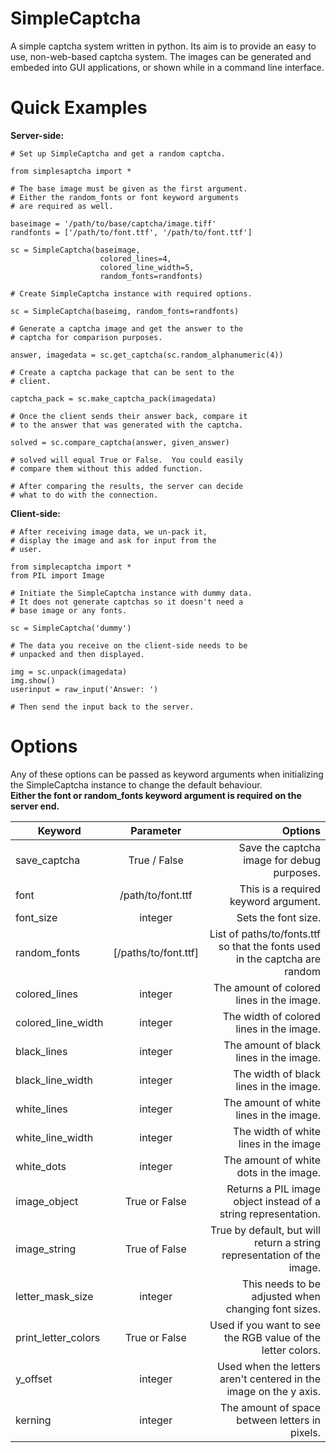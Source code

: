 SimpleCaptcha
=============

A simple captcha system written in python.  Its aim is to provide an easy to use, non-web-based captcha system.  The images can be generated and embeded into GUI applications, or shown while in a command line interface.

Quick Examples
==============

**Server-side:**


    # Set up SimpleCaptcha and get a random captcha.
    
    from simplesaptcha import *
    
    # The base image must be given as the first argument.
    # Either the random_fonts or font keyword arguments
    # are required as well.
    
    baseimage = '/path/to/base/captcha/image.tiff'
    randfonts = ['/path/to/font.ttf', '/path/to/font.ttf']
    
    sc = SimpleCaptcha(baseimage,
                        colored_lines=4,
                        colored_line_width=5,
                        random_fonts=randfonts)
    
    # Create SimpleCaptcha instance with required options.
    
    sc = SimpleCaptcha(baseimg, random_fonts=randfonts)
    
    # Generate a captcha image and get the answer to the 
    # captcha for comparison purposes.
    
    answer, imagedata = sc.get_captcha(sc.random_alphanumeric(4))
    
    # Create a captcha package that can be sent to the 
    # client.
    
    captcha_pack = sc.make_captcha_pack(imagedata)
    
    # Once the client sends their answer back, compare it
    # to the answer that was generated with the captcha.
    
    solved = sc.compare_captcha(answer, given_answer)

    # solved will equal True or False.  You could easily
    # compare them without this added function.
    
    # After comparing the results, the server can decide
    # what to do with the connection.

    
**Client-side:**


    # After receiving image data, we un-pack it,
    # display the image and ask for input from the 
    # user.
    
    from simplecaptcha import *
    from PIL import Image
    
    # Initiate the SimpleCaptcha instance with dummy data.
    # It does not generate captchas so it doesn't need a
    # base image or any fonts.
    
    sc = SimpleCaptcha('dummy')
    
    # The data you receive on the client-side needs to be
    # unpacked and then displayed.
    
    img = sc.unpack(imagedata)
    img.show()
    userinput = raw_input('Answer: ')
    
    # Then send the input back to the server.

Options
=======

Any of these options can be passed as keyword arguments when initializing the SimpleCaptcha instance to change the default behaviour.  
**Either the font or random_fonts keyword argument is required on the server end.**

| Keyword       | Parameter             | Options                                                                   |
| ------------- |:---------------------:| -------------------------------------------------------------------------:|
|save_captcha   |True / False           |Save the captcha image for debug purposes.                                 |
|font           |/path/to/font.ttf      |This is a required keyword argument.                                       |
|font_size      |integer                |Sets the font size.                                                        |
|random_fonts   |[/paths/to/font.ttf]   |List of paths/to/fonts.ttf so that the fonts used in the captcha are random|
|colored_lines  |integer                |The amount of colored lines in the image.                                  |
|colored_line_width|integer             |The width of colored lines in the image.                                   |
|black_lines    |integer                |The amount of black lines in the image.                                    |
|black_line_width|integer               |The width of black lines in the image.                                     |
|white_lines    |integer                |The amount of white lines in the image.                                    |
|white_line_width|integer               |The width of white lines in the image                                      |
|white_dots     |integer                |The amount of white dots in the image.                                     |
|image_object   |True or False          |Returns a PIL image object instead of a string representation.             |
|image_string   |True of False          |True by default, but will return a string representation of the image.     |
|letter_mask_size|integer               |This needs to be adjusted when changing font sizes.                        |
|print_letter_colors|True or False      |Used if you want to see the RGB value of the letter colors.                |
|y_offset       |integer                |Used when the letters aren't centered in the image on the y axis.          |
|kerning        |integer                |The amount of space between letters in pixels.                             |
